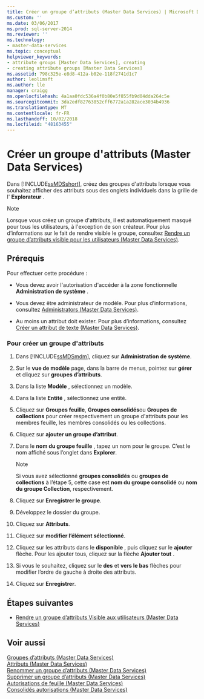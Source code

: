```yaml
---
title: Créer un groupe d’attributs (Master Data Services) | Microsoft Docs
ms.custom: ''
ms.date: 03/06/2017
ms.prod: sql-server-2014
ms.reviewer: ''
ms.technology:
- master-data-services
ms.topic: conceptual
helpviewer_keywords:
- attribute groups [Master Data Services], creating
- creating attribute groups [Master Data Services]
ms.assetid: 798c325e-e8d8-412a-b02e-118f2741d1c7
author: leolimsft
ms.author: lle
manager: craigg
ms.openlocfilehash: 4a1aa0fdc536a4f0b80e5f855fb9d04dda264c5e
ms.sourcegitcommit: 3da2edf82763852cff6772a1a282ace3034b4936
ms.translationtype: MT
ms.contentlocale: fr-FR
ms.lasthandoff: 10/02/2018
ms.locfileid: "48163455"
---
```

# <a name="create-an-attribute-group-master-data-services"></a>Créer un groupe d'attributs (Master Data Services)
  Dans [!INCLUDE[ssMDSshort](../includes/ssmdsshort-md.md)], créez des groupes d'attributs lorsque vous souhaitez afficher des attributs sous des onglets individuels dans la grille de l' **Explorateur** .  
  
> [!NOTE]  
>  Lorsque vous créez un groupe d'attributs, il est automatiquement masqué pour tous les utilisateurs, à l'exception de son créateur. Pour plus d’informations sur le fait de rendre visible le groupe, consultez [Rendre un groupe d’attributs visible pour les utilisateurs &#40;Master Data Services&#41;](make-an-attribute-group-visible-to-users-master-data-services.md).  
  
## <a name="prerequisites"></a>Prérequis  
 Pour effectuer cette procédure :  
  
-   Vous devez avoir l'autorisation d'accéder à la zone fonctionnelle **Administration de système** .  
  
-   Vous devez être administrateur de modèle. Pour plus d’informations, consultez [Administrators &#40;Master Data Services&#41;](../../2014/master-data-services/administrators-master-data-services.md).  
  
-   Au moins un attribut doit exister. Pour plus d’informations, consultez [Créer un attribut de texte &#40;Master Data Services&#41;](../../2014/master-data-services/create-a-text-attribute-master-data-services.md).  
  
### <a name="to-create-an-attribute-group"></a>Pour créer un groupe d'attributs  
  
1.  Dans [!INCLUDE[ssMDSmdm](../includes/ssmdsmdm-md.md)], cliquez sur **Administration de système**.  
  
2.  Sur le **vue de modèle** page, dans la barre de menus, pointez sur **gérer** et cliquez sur **groupes d’attributs**.  
  
3.  Dans la liste **Modèle** , sélectionnez un modèle.  
  
4.  Dans la liste **Entité** , sélectionnez une entité.  
  
5.  Cliquez sur **Groupes feuille**, **Groupes consolidés**ou **Groupes de collections** pour créer respectivement un groupe d'attributs pour les membres feuille, les membres consolidés ou les collections.  
  
6.  Cliquez sur **ajouter un groupe d’attribut**.  
  
7.  Dans le **nom du groupe feuille** , tapez un nom pour le groupe. C’est le nom affiché sous l’onglet dans **Explorer**.  
  
    > [!NOTE]  
    >  Si vous avez sélectionné **groupes consolidés** ou **groupes de collections** à l’étape 5, cette case est **nom du groupe consolidé** ou **nom du groupe Collection**, respectivement.  
  
8.  Cliquez sur **Enregistrer le groupe**.  
  
9. Développez le dossier du groupe.  
  
10. Cliquez sur **Attributs**.  
  
11. Cliquez sur **modifier l’élément sélectionné**.  
  
12. Cliquez sur les attributs dans le **disponible** , puis cliquez sur le **ajouter** flèche. Pour les ajouter tous, cliquez sur la flèche **Ajouter tout** .  
  
13. Si vous le souhaitez, cliquez sur le **des** et **vers le bas** flèches pour modifier l’ordre de gauche à droite des attributs.  
  
14. Cliquez sur **Enregistrer**.  
  
## <a name="next-steps"></a>Étapes suivantes  
  
-   [Rendre un groupe d’attributs Visible aux utilisateurs &#40;Master Data Services&#41;](make-an-attribute-group-visible-to-users-master-data-services.md)  
  
## <a name="see-also"></a>Voir aussi  
 [Groupes d’attributs &#40;Master Data Services&#41;](../../2014/master-data-services/attribute-groups-master-data-services.md)   
 [Attributs &#40;Master Data Services&#41;](../../2014/master-data-services/attributes-master-data-services.md)   
 [Renommer un groupe d’attributs &#40;Master Data Services&#41;](../../2014/master-data-services/change-an-attribute-group-name-master-data-services.md)   
 [Supprimer un groupe d’attributs &#40;Master Data Services&#41;](../../2014/master-data-services/delete-an-attribute-group-master-data-services.md)   
 [Autorisations de feuille &#40;Master Data Services&#41;](../../2014/master-data-services/leaf-permissions-master-data-services.md)   
 [Consolidés autorisations &#40;Master Data Services&#41;](../../2014/master-data-services/consolidated-permissions-master-data-services.md)  
  
  
